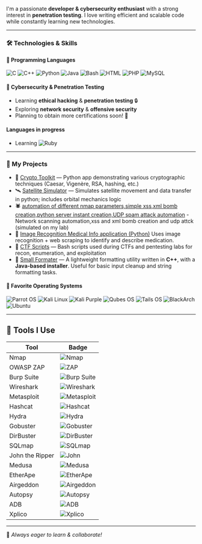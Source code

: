 I'm a passionate **developer & cybersecurity enthusiast** with a strong interest in **penetration testing**. I love writing efficient and scalable code while constantly learning new technologies. 

---
### 🛠️ Technologies & Skills

#### 🔹 Programming Languages
![C](https://img.shields.io/badge/C-00599C?style=for-the-badge&logo=c&logoColor=white)
![C++](https://img.shields.io/badge/C++-00599C?style=for-the-badge&logo=c%2B%2B&logoColor=white)
![Python](https://img.shields.io/badge/Python-3776AB?style=for-the-badge&logo=python&logoColor=white)
![Java](https://img.shields.io/badge/Java-007396?style=for-the-badge&logo=java&logoColor=white)
![Bash](https://img.shields.io/badge/Bash-121011?style=for-the-badge&logo=gnubash&logoColor=white)
![HTML](https://img.shields.io/badge/HTML5-E34F26?style=for-the-badge&logo=html5&logoColor=white)
![PHP](https://img.shields.io/badge/PHP-777BB4?style=for-the-badge&logo=php&logoColor=white)
![MySQL](https://img.shields.io/badge/MySQL-4479A1?style=for-the-badge&logo=mysql&logoColor=white)

#### 🔹 Cybersecurity & Penetration Testing
- Learning **ethical hacking** & **penetration testing** 🔒
- Exploring **network security** & **offensive security**
- Planning to obtain more certifications soon! 🎯

#### Languages in progress
- Learning ![Ruby](https://img.shields.io/badge/Ruby-CC342D?style=for-the-badge&logo=ruby&logoColor=white)

---
### 📂 My Projects

- 🔐 [Crypto Toolkit](https://github.com/GEPD2/encryption_app) — Python app demonstrating various cryptographic techniques (Caesar, Vigenère, RSA, hashing, etc.)  
- 🛰️ [Satellite Simulator](https://github.com/GEPD2/satellite_simulation) — Simulates satellite movement and data transfer in python; includes orbital mechanics logic  
- 🕷️ [automation of different nmap parameters,simple xss,xml bomb creation,python server instant creation,UDP spam attack automation](https://github.com/GEPD2/automation_tool) - Network scanning automation,xss and xml bomb creation and udp attck (simulated on my lab)
- 🧪 [Image Recognition Medical Info application (Python)](https://github.com/GEPD2/project_python_2)  Uses image recognition + web scraping to identify and describe medication.
- 🧨 [CTF Scripts](https://github.com/GEPD2/CTF-scripts) — Bash scripts used during CTFs and pentesting labs for recon, enumeration, and exploitation
-  🧹 [Small Formater](https://github.com/GEPD2/small_formater) — A lightweight formatting utility written in **C++**, with a **Java-based installer**. Useful for basic input cleanup and string formatting tasks.
 


#### 🔹 Favorite Operating Systems
![Parrot OS](https://img.shields.io/badge/Parrot%20OS-0D9D58?style=for-the-badge&logo=parrotos&logoColor=white)
![Kali Linux](https://img.shields.io/badge/Kali%20Linux-268BEE?style=for-the-badge&logo=kalilinux&logoColor=white)
![Kali Purple](https://img.shields.io/badge/Kali%20Purple-7F00FF?style=for-the-badge&logo=kalilinux&logoColor=white)
![Qubes OS](https://img.shields.io/badge/Qubes%20OS-3874D8?style=for-the-badge&logo=qubesos&logoColor=white)
![Tails OS](https://img.shields.io/badge/Tails%20OS-56347C?style=for-the-badge&logo=tails&logoColor=white)
![BlackArch](https://img.shields.io/badge/BlackArch-222222?style=for-the-badge&logo=archlinux&logoColor=white)
![Ubuntu](https://img.shields.io/badge/Ubuntu-E95420?style=for-the-badge&logo=ubuntu&logoColor=white)

---
## 🧰 Tools I Use

| Tool | Badge |
|------|-------|
| Nmap | ![Nmap](https://img.shields.io/badge/Nmap-4F8A10?style=for-the-badge&logo=gnometerminal&logoColor=white) |
| OWASP ZAP | ![ZAP](https://img.shields.io/badge/OWASP%20ZAP-000000?style=for-the-badge&logo=owasp&logoColor=white) |
| Burp Suite | ![Burp Suite](https://img.shields.io/badge/Burp%20Suite-ff6600?style=for-the-badge&logo=burpsuite&logoColor=white) |
| Wireshark | ![Wireshark](https://img.shields.io/badge/Wireshark-1679A7?style=for-the-badge&logo=wireshark&logoColor=white) |
| Metasploit | ![Metasploit](https://img.shields.io/badge/Metasploit-4A90E2?style=for-the-badge&logo=metasploit&logoColor=white) |
| Hashcat | ![Hashcat](https://img.shields.io/badge/Hashcat-5E2750?style=for-the-badge&logoColor=white) |
| Hydra | ![Hydra](https://img.shields.io/badge/Hydra-34495E?style=for-the-badge&logoColor=white) |
| Gobuster | ![Gobuster](https://img.shields.io/badge/Gobuster-F39C12?style=for-the-badge&logoColor=white) |
| DirBuster | ![DirBuster](https://img.shields.io/badge/DirBuster-8E44AD?style=for-the-badge&logoColor=white) |
| SQLmap | ![SQLmap](https://img.shields.io/badge/SQLmap-C0392B?style=for-the-badge&logoColor=white) |
| John the Ripper | ![John](https://img.shields.io/badge/John%20The%20Ripper-000000?style=for-the-badge&logo=hackthebox&logoColor=white) |
| Medusa | ![Medusa](https://img.shields.io/badge/Medusa-17202A?style=for-the-badge&logoColor=white) |
| EtherApe | ![EtherApe](https://img.shields.io/badge/EtherApe-2ECC71?style=for-the-badge&logoColor=white) |
| Airgeddon | ![Airgeddon](https://img.shields.io/badge/Airgeddon-7F8C8D?style=for-the-badge&logoColor=white) |
| Autopsy | ![Autopsy](https://img.shields.io/badge/Autopsy-2980B9?style=for-the-badge&logoColor=white) |
| ADB | ![ADB](https://img.shields.io/badge/ADB-3DDC84?style=for-the-badge&logo=android&logoColor=white) |
| Xplico | ![Xplico](https://img.shields.io/badge/Xplico-222222?style=for-the-badge&logoColor=white) |

---

🚀 *Always eager to learn & collaborate!*


<!---
GEPD2/GEPD2 is a ✨ special ✨ repository because its `README.md` (this file) appears on your GitHub profile.
You can click the Preview link to take a look at your changes.
--->
